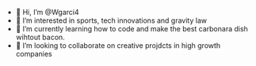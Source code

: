 - 👋 Hi, I’m @Wgarci4
- 👀 I’m interested in sports, tech innovations and gravity law
- 🌱 I’m currently learning how to code and make the best carbonara dish wihtout bacon. 
- 💞️ I’m looking to collaborate on creative projdcts in high growth companies

<!---
Wgarci4/Wgarci4 is a ✨ special ✨ repository because its `README.md` (this file) appears on your GitHub profile.
You can click the Preview link to take a look at your changes.
--->
